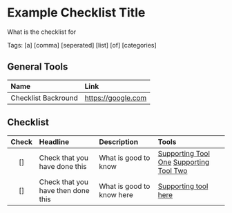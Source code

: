 # Example Checklist Title

What is the checklist for

Tags: [a] [comma] [seperated] [list] [of] [categories] 

## General Tools

| Name | Link | 
| :--- | :--------- |
| Checklist Backround | [https:&#x2F;&#x2F;google.com](./https:&#x2F;&#x2F;google.com) |

## Checklist

| Check | Headline | Description | Tools |
| :---:|:--- | :--------- | :--------| 
| []| Check that you have done this | What is good to know | [Supporting Tool One](https://google.com) [Supporting Tool Two](https://google.com) |
| []| Check that you have then done this | What is good to know here | [Supporting tool here](https://google.com) |

